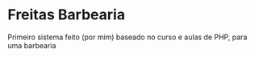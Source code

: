 # Freitas Barbearia

Primeiro sistema feito (por mim) baseado no curso e aulas de PHP, para uma barbearia 
